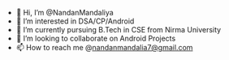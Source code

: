 - 👋 Hi, I’m @NandanMandaliya
- 👀 I’m interested in DSA/CP/Android
- 🌱 I’m currently pursuing B.Tech in CSE from Nirma University 
- 💞️ I’m looking to collaborate on Android Projects
- 📫 How to reach me @nandanmandalia7@gmail.com

<!---
NandanMandaliya/NandanMandaliya is a ✨ special ✨ repository because its `README.md` (this file) appears on your GitHub profile.
You can click the Preview link to take a look at your changes.
--->
